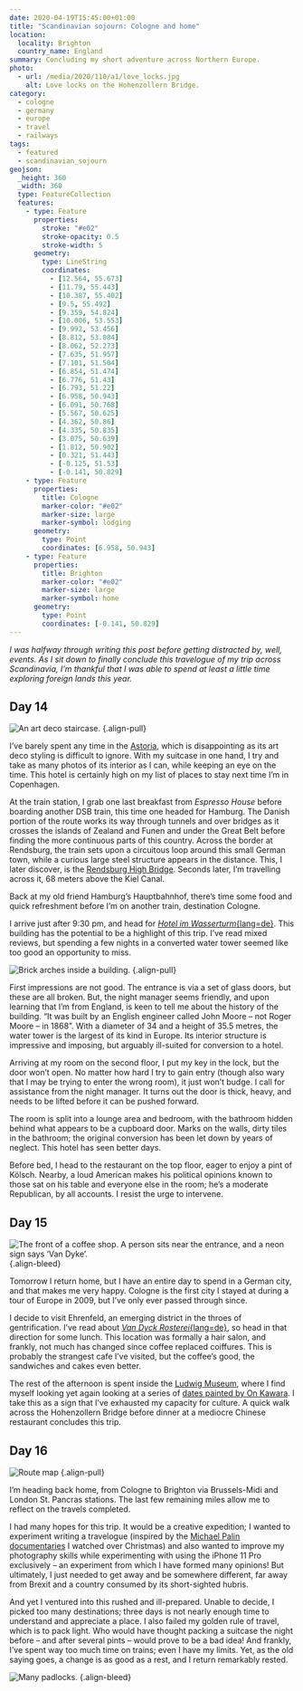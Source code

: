 ```yaml
---
date: 2020-04-19T15:45:00+01:00
title: "Scandinavian sojourn: Cologne and home"
location:
  locality: Brighton
  country_name: England
summary: Concluding my short adventure across Northern Europe.
photo:
  - url: /media/2020/110/a1/love_locks.jpg
    alt: Love locks on the Hohenzollern Bridge.
category:
  - cologne
  - germany
  - europe
  - travel
  - railways
tags:
  - featured
  - scandinavian_sojourn
geojson:
  _height: 360
  _width: 360
  type: FeatureCollection
  features:
    - type: Feature
      properties:
        stroke: "#e02"
        stroke-opacity: 0.5
        stroke-width: 5
      geometry:
        type: LineString
        coordinates:
          - [12.564, 55.673]
          - [11.79, 55.443]
          - [10.387, 55.402]
          - [9.5, 55.492]
          - [9.359, 54.824]
          - [10.006, 53.553]
          - [9.992, 53.456]
          - [8.812, 53.084]
          - [8.062, 52.273]
          - [7.635, 51.957]
          - [7.101, 51.504]
          - [6.854, 51.474]
          - [6.776, 51.43]
          - [6.793, 51.22]
          - [6.958, 50.943]
          - [6.091, 50.768]
          - [5.567, 50.625]
          - [4.362, 50.86]
          - [4.335, 50.835]
          - [3.075, 50.639]
          - [1.812, 50.902]
          - [0.321, 51.443]
          - [-0.125, 51.53]
          - [-0.141, 50.829]
    - type: Feature
      properties:
        title: Cologne
        marker-color: "#e02"
        marker-size: large
        marker-symbol: lodging
      geometry:
        type: Point
        coordinates: [6.958, 50.943]
    - type: Feature
      properties:
        title: Brighton
        marker-color: "#e02"
        marker-size: large
        marker-symbol: home
      geometry:
        type: Point
        coordinates: [-0.141, 50.829]
---
```


_I was halfway through writing this post before getting distracted by, well, events. As I sit down to finally conclude this travelogue of my trip across Scandinavia, I’m thankful that I was able to spend at least a little time exploring foreign lands this year._

## Day 14

![An art deco staircase.](/media/2020/110/a1/astoria_hotel.jpg "From the bright, refined interior of the Astoria Hotel…")
{.align-pull}

I’ve barely spent any time in the [Astoria][1], which is disappointing as its art deco styling is difficult to ignore. With my suitcase in one hand, I try and take as many photos of its interior as I can, while keeping an eye on the time. This hotel is certainly high on my list of places to stay next time I’m in Copenhagen.

At the train station, I grab one last breakfast from _Espresso House_ before boarding another DSB train, this time one headed for Hamburg. The Danish portion of the route works its way through tunnels and over bridges as it crosses the islands of Zealand and Funen and under the Great Belt before finding the more continuous parts of this country. Across the border at Rendsburg, the train sets upon a circuitous loop around this small German town, while a curious large steel structure appears in the distance. This, I later discover, is the [Rendsburg High Bridge][2]. Seconds later, I’m travelling across it, 68 meters above the Kiel Canal.

Back at my old friend Hamburg’s Hauptbahnhof, there’s time some food and quick refreshment before I’m on another train, destination Cologne.

I arrive just after 9:30 pm, and head for [_Hotel im Wasserturm_{lang=de}][3]. This building has the potential to be a highlight of this trip. I’ve read mixed reviews, but spending a few nights in a converted water tower seemed like too good an opportunity to miss.

![Brick arches inside a building.](/media/2020/110/a1/hotel_im_wasserturm.jpg "…to the dark, industrial vaults of *Hotel im Wasserturm*{lang=de}.")
{.align-pull}

First impressions are not good. The entrance is via a set of glass doors, but these are all broken. But, the night manager seems friendly, and upon learning that I’m from England, is keen to tell me about the history of the building. “It was built by an English engineer called John Moore – not Roger Moore – in 1868”. With a diameter of 34 and a height of 35.5 metres, the water tower is the largest of its kind in Europe. Its interior structure is impressive and imposing, but arguably ill-suited for conversion to a hotel.

Arriving at my room on the second floor, I put my key in the lock, but the door won’t open. No matter how hard I try to gain entry (though also wary that I may be trying to enter the wrong room), it just won’t budge. I call for assistance from the night manager. It turns out the door is thick, heavy, and needs to be lifted before it can be pushed forward.

The room is split into a lounge area and bedroom, with the bathroom hidden behind what appears to be a cupboard door. Marks on the walls, dirty tiles in the bathroom; the original conversion has been let down by years of neglect. This hotel has seen better days.

Before bed, I head to the restaurant on the top floor, eager to enjoy a pint of Kölsch. Nearby, a loud American makes his political opinions known to those sat on his table and everyone else in the room; he’s a moderate Republican, by all accounts. I resist the urge to intervene.

## Day 15

![The front of a coffee shop. A person sits near the entrance, and a neon sign says ‘Van Dyke’.](/media/2020/110/a1/van_dyck_rosterei.jpg "_Van Dyck Rosterei_{lang=de} in Ehrenfeld.")
{.align-bleed}

Tomorrow I return home, but I have an entire day to spend in a German city, and that makes me very happy. Cologne is the first city I stayed at during a tour of Europe in 2009, but I’ve only ever passed through since.

I decide to visit Ehrenfeld, an emerging district in the throes of gentrification. I’ve read about [_Van Dyck Rosterei_{lang=de}][4], so head in that direction for some lunch. This location was formally a hair salon, and frankly, not much has changed since coffee replaced coiffures. This is probably the strangest cafe I’ve visited, but the coffee’s good, the sandwiches and cakes even better.

The rest of the afternoon is spent inside the [Ludwig Museum][5], where I find myself looking yet again looking at a series of [dates painted by On Kawara][6]. I take this as a sign that I’ve exhausted my capacity for culture. A quick walk across the Hohenzollern Bridge before dinner at a mediocre Chinese restaurant concludes this trip.

## Day 16

![Route map](/media/2020/110/a1/route_map.png "Copenhagen to Brighton via Cologne.")
{.align-pull}

I’m heading back home, from Cologne to Brighton via Brussels-Midi and London St. Pancras stations. The last few remaining miles allow me to reflect on the travels completed.

I had many hopes for this trip. It would be a creative expedition; I wanted to experiment writing a travelogue (inspired by the [Michael Palin documentaries][7] I watched over Christmas) and also wanted to improve my photography skills while experimenting with using the iPhone 11 Pro exclusively – an experiment from which I have formed many opinions! But ultimately, I just needed to get away and be somewhere different, far away from Brexit and a country consumed by its short-sighted hubris.

And yet I ventured into this rushed and ill-prepared. Unable to decide, I picked too many destinations; three days is not nearly enough time to understand and appreciate a place. I also failed my golden rule of travel, which is to pack light. Who would have thought packing a suitcase the night before – and after several pints – would prove to be a bad idea! And frankly, I’ve spent way too much time on trains; even I have my limits. Yet, as the old saying goes, a change is as good as a rest, and I return remarkably rested.

![Many padlocks.](/media/2020/110/a1/love_locks.jpg "Love locks on the Hohenzollern Bridge.")
{.align-bleed}

[1]: https://www.brochner-hotels.dk/hotel-astoria/
[2]: https://en.wikipedia.org/wiki/Rendsburg_High_Bridge
[3]: https://www.hotel-im-wasserturm.de/en/
[4]: https://vandyckkaffee.de
[5]: https://www.museum-ludwig.de/en.html
[6]: https://uk.phaidon.com/agenda/art/articles/2014/july/14/on-kawaras-date-paintings-explained/
[7]: https://www.bbc.co.uk/programmes/b008n8yy

